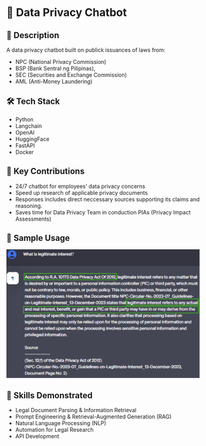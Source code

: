 # 📁 Data Privacy Chatbot

## 📝 Description
A data privacy chatbot built on publick issuances of laws from:

- NPC (National Privacy Commission) 
- BSP (Bank Sentral ng Pilipinas), 
- SEC (Securities and Exchange Commission) 
- AML (Anti-Money Laundering)

## 🛠️ Tech Stack
- Python
- Langchain
- OpenAI
- HuggingFace
- FastAPI
- Docker

## 🚀 Key Contributions 
- 24/7 chatbot for employees' data privacy concerns
- Speed up research of applicable privacy documents
- Responses includes direct neccessary sources supporting its claims and reasoning.
- Saves time for Data Privacy Team in conduction PIAs (Privacy Impact Assessments)


## 📸 Sample Usage
<img src="./images/dpbot.png" width="800" alt="Sample Usage">

## 🧠 Skills Demonstrated
- Legal Document Parsing & Information Retrieval
- Prompt Engineering & Retrieval-Augmented Generation (RAG)
- Natural Language Processing (NLP)
- Automation for Legal Research
- API Development